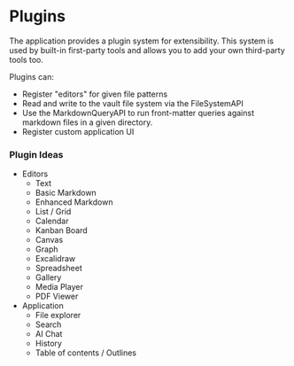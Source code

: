 # Plugins
The application provides a plugin system for extensibility. This system is used by built-in first-party tools and
allows you to add your own third-party tools too.

Plugins can:
- Register "editors" for given file patterns
- Read and write to the vault file system via the FileSystemAPI
- Use the MarkdownQueryAPI to run front-matter queries against markdown files in a given directory.
- Register custom application UI

### Plugin Ideas
- Editors
  - Text
  - Basic Markdown
  - Enhanced Markdown
  - List / Grid
  - Calendar
  - Kanban Board
  - Canvas
  - Graph
  - Excalidraw
  - Spreadsheet
  - Gallery
  - Media Player
  - PDF Viewer
- Application
  - File explorer
  - Search
  - AI Chat
  - History
  - Table of contents / Outlines
